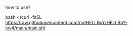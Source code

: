 how to use?

bash <(curl -fsSL https://raw.githubusercontent.com/notHELLBoY/HELLBoY-ipv4/main/main.sh)
